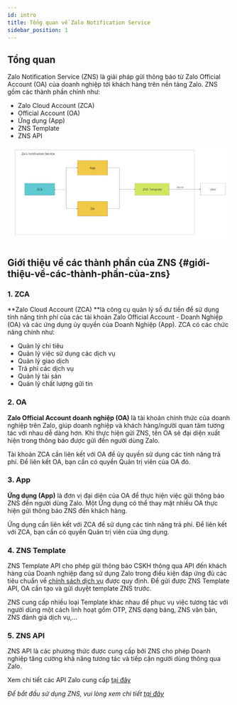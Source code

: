 ```yaml
---
id: intro
title: Tổng quan về Zalo Notification Service
sidebar_position: 1
---
```


## Tổng quan

Zalo Notification Service (ZNS) là giải pháp gửi thông báo từ Zalo Official Account (OA) của doanh nghiệp tới khách hàng trên nền tảng Zalo. ZNS gồm các thành phần chính như:

- Zalo Cloud Account (ZCA)
- Official Account (OA)
- Ứng dụng (App)
- ZNS Template
- ZNS API

![alt_text](images/zns.jpg "image_tooltip")

## Giới thiệu về các thành phần của ZNS {#giới-thiệu-về-các-thành-phần-của-zns}

### 1. ZCA

**Zalo Cloud Account (ZCA) **là công cụ quản lý số dư tiền để sử dụng tính năng tính phí của các tài khoản Zalo Official Account - Doanh Nghiệp (OA) và các ứng dụng ủy quyền của Doanh Nghiệp (App). ZCA có các chức năng chính như:

- Quản lý chi tiêu
- Quản lý việc sử dụng các dịch vụ
- Quản lý giao dịch
- Trả phí các dịch vụ
- Quản lý tài sản
- Quản lý chất lượng gửi tin

### 2. OA

**Zalo Official Account doanh nghiệp (OA)** là tài khoản chính thức của doanh nghiệp trên Zalo, giúp doanh nghiệp và khách hàng/người quan tâm tương tác với nhau dễ dàng hơn. Khi thực hiện gửi ZNS, tên OA sẽ đại diện xuất hiện trong thông báo được gửi đến người dùng Zalo.

Tài khoản ZCA cần liên kết với OA để ủy quyền sử dụng các tính năng trả phí. Để liên kết OA, bạn cần có quyền Quản trị viên của OA đó.

### 3. App

**Ứng dụng (App)** là đơn vị đại diện của OA để thực hiện việc gửi thông báo ZNS đến người dùng Zalo. Một Ứng dụng có thể thay mặt nhiều OA thực hiện gửi thông báo ZNS đến khách hàng.

Ứng dụng cần liên kết với ZCA để sử dụng các tính năng trả phí. Để liên kết với ZCA, bạn cần có quyền Quản trị viên của ứng dụng.

### 4. ZNS Template

ZNS Template API cho phép gửi thông báo CSKH thông qua API đến khách hàng của Doanh nghiệp đang sử dụng Zalo trong điều kiện đáp ứng đủ các tiêu chuẩn về <ins>[chính sách dịch vụ](https://zalo.cloud/terms)</ins> được quy định. Để gửi được ZNS Template API, OA cần tạo và gửi duyệt template ZNS trước.

ZNS cung cấp nhiều loại Template khác nhau để phục vụ việc tương tác với người dùng một cách linh hoạt gồm OTP, ZNS dạng bảng, ZNS văn bản, ZNS đánh giá dịch vụ,...

### 5. ZNS API

ZNS API là các phương thức được cung cấp bởi ZNS cho phép Doanh nghiệp tăng cường khả năng tương tác và tiếp cận người dùng thông qua Zalo.

Xem chi tiết các API Zalo cung cấp <ins>[tại đây](https://developers.zalo.me/docs/api/zalo-notification-service-api/bat-dau/gioi-thieu-zalo-notification-service-api-post-5198)</ins>

_Để bắt đầu sử dụng ZNS, vui lòng xem chi tiết <ins>[tại đây](/set-up)</ins>_
